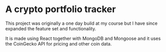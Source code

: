 # A crypto portfolio tracker

This project was originally a one day build at my course but I have since expanded the feature set and functionality.

It is made using React together with MongoDB and Mongoose and it uses the CoinGecko API for pricing and other coin data.
